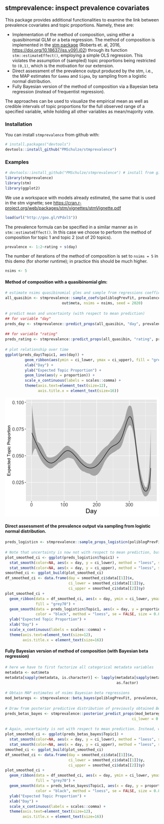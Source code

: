 
<!-- README.md is generated from README.Rmd. Please edit that file -->

## stmprevalence: inspect prevalence covariates

This package provides additional functionalities to examine the link
between prevalence covariates and topic proportions. Namely, these are:

  - Implementation of the method of composition, using either a quasibinomial GLM or a beta regression. The method of composition is implemented in the [stm package](http://www.structuraltopicmodel.com/) (Roberts et. al, 2016, https://doi.org/10.18637/jss.v091.i02) through its function `stm::estimateEffect()`, employing a simple OLS regression. This violates the assumption of (sampled) topic proportions being restricted to `(0,1)`, which is the motivation for our extension.
  - Direct assessment of the prevalence output produced by the stm, i.e., the MAP estimates for `Gamma` and `Sigma`, by sampling from a logistic normal distribution.
  - Fully Bayesian version of the method of composition via a Bayesian beta regression (instead of frequentist regression).

The approaches can be used to visualize the empirical mean as well as
credible intervals of topic proportions for the full observed range of a
specified variable, while holding all other variables as mean/majority
vote.

### Installation

You can install `stmprevalence` from github with:

``` r
# install.packages("devtools")
devtools::install_github("PMSchulze/stmprevalence")
```

### Examples

``` r
# devtools::install_github("PMSchulze/stmprevalence") # install from github
library(stmprevalence)
library(stm)
library(ggplot2)
```

We use a workspace with models already estimated, the same that is used
in the stm vignette; see
<https://cran.r-project.org/web/packages/stm/vignettes/stmVignette.pdf>

``` r
load(url("http://goo.gl/VPdxlS"))
```

The prevalence formula can be specified in a similar manner as in
`stm::estimateEffect()`. In this case we choose to perform the method of
composition for topic 1 and topic 2 (out of 20 topics).

``` r
prevalence <- 1:2~rating + s(day)
```

The number of iterations of the method of composition is set to `nsims
= 5` in this demo (for shorter runtime); in practice this should be much
higher.

``` r
nsims <- 5
```

#### Method of composition with a quasibinomial glm:

``` r
# estimate nsims quasibinomial glms and sample from regressions coefficients
all_quasibin <- stmprevalence::sample_coefs(poliblogPrevFit, prevalence, type = "quasibinomial",
                          out$meta, nsims = nsims, seed = 2020)

# predict mean and uncertainty (with respect to mean prediction)
## for variable "day"
preds_day <- stmprevalence::predict_props(all_quasibin, "day", prevalence, out$meta)

## for variable "rating"
preds_rating <- stmprevalence::predict_props(all_quasibin, "rating", prevalence, out$meta)

# plot relationship over time
ggplot(preds_day$Topic1, aes(day)) + 
         geom_ribbon(aes(ymin = ci_lower, ymax = ci_upper), fill = "grey70") +
         xlab("Day") +
         ylab("Expected Topic Proportion") +
         geom_line(aes(y = proportion)) +
         scale_x_continuous(labels = scales::comma) +
         theme(axis.text=element_text(size=12), 
               axis.title.x = element_text(size=16))
```

![Example](example_plot.png)

#### Direct assessment of the prevalence output via sampling from logistic normal distribution.

``` r
preds_logisticn <- stmprevalence::sample_props_logisticn(poliblogPrevFit, "day", prevalence, out$meta)

# Note that uncertainty is now not with respect to mean prediction, but instead just the shows variation in the data 
plot_smoothed_ci <- ggplot(preds_logisticn$Topic1) +
  stat_smooth(color=NA, aes(x = day, y = ci_lower), method = "loess", se = FALSE) +
  stat_smooth(color=NA, aes(x = day, y = ci_upper), method = "loess", se = FALSE)
smoothed_ci <- ggplot_build(plot_smoothed_ci)
df_smoothed_ci <- data.frame(day = smoothed_ci$data[[1]]$x,
                             ci_lower = smoothed_ci$data[[1]]$y,
                             ci_upper = smoothed_ci$data[[2]]$y)
plot_smoothed_ci + 
  geom_ribbon(data = df_smoothed_ci, aes(x = day, ymin = ci_lower, ymax = ci_upper), 
              fill = "grey70") +
  geom_smooth(data = preds_logisticn$Topic1, aes(x = day, y = proportion),
              color = "black", method = "loess", se = FALSE, size = 0.8) +
  ylab("Expected Topic Proportion") +
  xlab("Day") + 
  scale_x_continuous(labels = scales::comma) +
  theme(axis.text=element_text(size=12), 
        axis.title.x = element_text(size=16))
```

#### Fully Bayesian version of method of composition (with Bayesian beta regression)

``` r
# here we have to first factorize all categorical metadata variables
metadata <- out$meta
metadata[sapply(metadata, is.character)] <- lapply(metadata[sapply(metadata, is.character)], 
                                                   as.factor)

# Obtain MAP estimates of nsims Bayesian beta regressions
mod_betaregs <- stmprevalence::beta_bayes(poliblogPrevFit, prevalence, metadata, nsims = 5)
 
# Draw from posterior predictive distribution of previously obtained Beta regressions
preds_betas_bayes <- stmprevalence::posterior_predict_props(mod_betaregs, "day", prevalence, metadata, 
                                                          ci_lower = 0.025, ci_upper = 0.975)

# Again, uncertainty is not with respect to mean prediction. Instead, we observe predicted variation in the data at a given level of the covariate.
plot_smoothed_ci <- ggplot(preds_betas_bayes$Topic1) +
  stat_smooth(color=NA, aes(x = day, y = ci_lower), method = "loess", se = FALSE) +
  stat_smooth(color=NA, aes(x = day, y = ci_upper), method = "loess", se = FALSE)
smoothed_ci <- ggplot_build(plot_smoothed_ci)
df_smoothed_ci <- data.frame(day = smoothed_ci$data[[1]]$x,
                             ci_lower = smoothed_ci$data[[1]]$y,
                             ci_upper = smoothed_ci$data[[2]]$y)
plot_smoothed_ci + 
  geom_ribbon(data = df_smoothed_ci, aes(x = day, ymin = ci_lower, ymax = ci_upper), 
              fill = "grey70") +
  geom_smooth(data = preds_betas_bayes$Topic1, aes(x = day, y = proportion),
              color = "black", method = "loess", se = FALSE, size = 0.8) +
  ylab("Expected Topic Proportion") +
  xlab("Day") + 
  scale_x_continuous(labels = scales::comma) +
  theme(axis.text=element_text(size=12), 
        axis.title.x = element_text(size=16))
```
